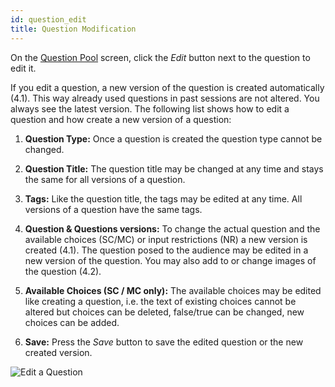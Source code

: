 ```yaml
---
id: question_edit
title: Question Modification
---
```


On the [Question Pool](basics/question_pool.md) screen, click the _Edit_ button next to the question to edit it.

If you edit a question, a new version of the question is created automatically (4.1). This way already used questions in past sessions are not altered. You always see the latest version. The following list shows how to edit a question and how create a new version of a question:

1. **Question Type:** Once a question is created the question type cannot be changed.

2. **Question Title:** The question title may be changed at any time and stays the same for all versions of a question.

3. **Tags:** Like the question title, the tags may be edited at any time. All versions of a question have the same tags.

4. **Question & Questions versions:** To change the actual question and the available choices (SC/MC) or input restrictions (NR) a new version is created (4.1). The question posed to the audience may be edited in a new version of the question. You may also add to or change images of the question (4.2).

5. **Available Choices (SC / MC only):** The available choices may be edited like creating a question, i.e. the text of existing choices cannot be altered but choices can be deleted, false/true can be changed, new choices can be added.

6. **Save:** Press the _Save_ button to save the edited question or the new created version.

![Edit a Question](../assets/question_edit.png)
